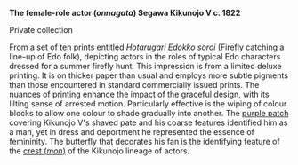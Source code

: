 **The female-role actor (_onnagata_) Segawa Kikunojo V c. 1822**

Private collection


From a set of ten prints entitled _Hotarugari Edokko soroi_ (Firefly catching a line-up of Edo folk), depicting actors in the roles of typical Edo characters dressed for a summer firefly hunt. This impression is from a limited deluxe printing. It is on thicker paper than usual and employs more subtle pigments than those encountered in standard commercially issued prints. The nuances of printing enhance the impact of the graceful design, with its lilting sense of arrested motion. Particularly effective is the wiping of colour blocks to allow one colour to shade gradually into another. The [purple patch](/context/textG) covering Kikunojo V's shaved pate and his coarse features identified him as a man, yet in dress and deportment he represented the essence of femininity. The butterfly that decorates his fan is the identifying feature of the [crest (_mon_)](/context/textD) of the Kikunojo lineage of actors.
